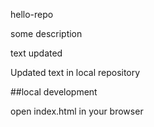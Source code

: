 hello-repo




some description


text updated


Updated text in local repository

##local development

open index.html in your browser